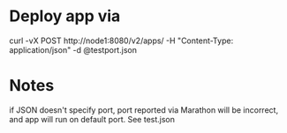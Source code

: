 # Deploy app via 

curl -vX POST http://node1:8080/v2/apps/ -H "Content-Type: application/json" -d @testport.json


# Notes
if JSON doesn't specify port, port reported via Marathon will be incorrect, and app will run on default port.  See test.json